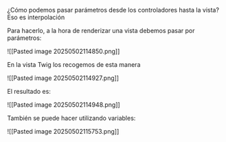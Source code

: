 ¿Cómo podemos pasar parámetros desde los controladores hasta la vista? Eso es interpolación

Para hacerlo, a la hora de renderizar una vista debemos pasar por parámetros:

![[Pasted image 20250502114850.png]]

En la vista Twig los recogemos de esta manera

![[Pasted image 20250502114927.png]]

El resultado es: 

![[Pasted image 20250502114948.png]]

También se puede hacer utilizando variables:

![[Pasted image 20250502115753.png]]
